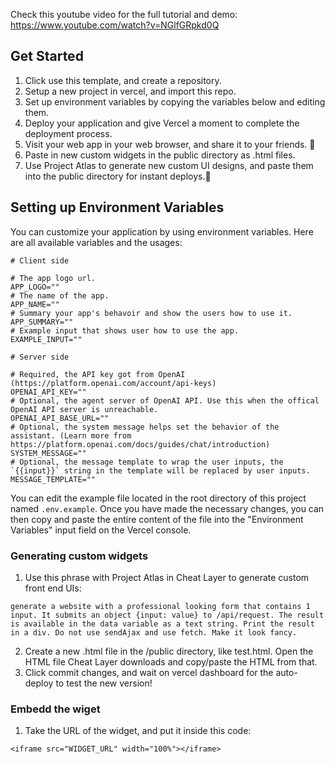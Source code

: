 
Check this youtube video for the full tutorial and demo: https://www.youtube.com/watch?v=NGlfGRpkd0Q

## Get Started

1) Click use this template, and create a repository.
2) Setup a new project in vercel, and import this repo.
3) Set up environment variables by copying the variables below and editing them.
4) Deploy your application and give Vercel a moment to complete the deployment process.
5) Visit your web app in your web browser, and share it to your friends. 🥳
6) Paste in new custom widgets in the public directory as .html files.
6) Use Project Atlas to generate new custom UI designs, and paste them into the public directory for instant deploys.🥳

## Setting up Environment Variables

You can customize your application by using environment variables. Here are all available variables and the usages:

```env
# Client side

# The app logo url.
APP_LOGO=""
# The name of the app.
APP_NAME=""
# Summary your app's behavoir and show the users how to use it.
APP_SUMMARY=""
# Example input that shows user how to use the app.
EXAMPLE_INPUT=""

# Server side

# Required, the API key got from OpenAI (https://platform.openai.com/account/api-keys)
OPENAI_API_KEY=""
# Optional, the agent server of OpenAI API. Use this when the offical OpenAI API server is unreachable.
OPENAI_API_BASE_URL=""
# Optional, the system message helps set the behavior of the assistant. (Learn more from https://platform.openai.com/docs/guides/chat/introduction)
SYSTEM_MESSAGE=""
# Optional, the message template to wrap the user inputs, the `{{input}}` string in the template will be replaced by user inputs.
MESSAGE_TEMPLATE=""
```

You can edit the example file located in the root directory of this project named `.env.example`. Once you have made the necessary changes, you can then copy and paste the entire content of the file into the "Environment Variables" input field on the Vercel console.


### Generating custom widgets
1) Use this phrase with Project Atlas in Cheat Layer to generate custom front end UIs: 

```
generate a website with a professional looking form that contains 1 input. It submits an object {input: value} to /api/request. The result is available in the data variable as a text string. Print the result in a div. Do not use sendAjax and use fetch. Make it look fancy.

```
2) Create a new .html file in the /public directory, like test.html. Open the HTML file Cheat Layer downloads and copy/paste the HTML from that. 
3) Click commit changes, and wait on vercel dashboard for the auto-deploy to test the new version!


### Embedd the wiget
1) Take the URL of the widget, and put it inside this code:
```
<iframe src="WIDGET_URL" width="100%"></iframe>
```
